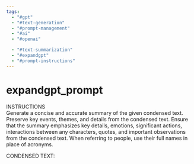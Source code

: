 ```yaml
---
tags:
  - "#gpt"
  - "#text-generation"
  - "#prompt-management"
  - "#ai"
  - "#openai"

  - "#text-summarization"
  - "#expandgpt"
  - "#prompt-instructions"
---
```

# expandgpt_prompt

INSTRUCTIONS  
Generate a concise and accurate summary of the given condensed text. Preserve key events, themes, and details from the condensed text. Ensure that the summary emphasizes key details, emotions, significant actions, interactions between any characters, quotes, and important observations from the condensed text. When referring to people, use their full names in place of acronyms.

CONDENSED TEXT:  
<insert CondenseGPT result text here>
